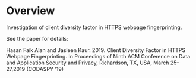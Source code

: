 # Overview

Investigation of client diversity factor in HTTPS webpage fingerprinting.

See the paper for details:

Hasan Faik Alan and Jasleen Kaur. 2019. Client Diversity Factor in HTTPS Webpage Fingerprinting. In Proceedings of Ninth ACM Conference on Data and Application Security and Privacy, Richardson, TX, USA, March 25–27,2019 (CODASPY ’19)

